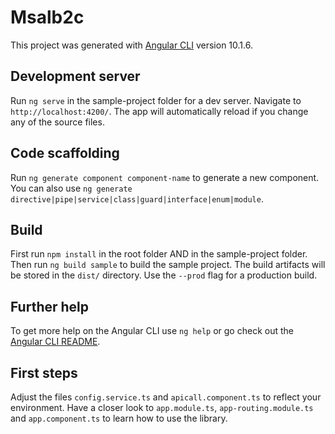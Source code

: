 # Msalb2c

This project was generated with [Angular CLI](https://github.com/angular/angular-cli) version 10.1.6.

## Development server

Run `ng serve` in the sample-project folder for a dev server. Navigate to `http://localhost:4200/`. The app will automatically reload if you change any of the source files.

## Code scaffolding

Run `ng generate component component-name` to generate a new component. You can also use `ng generate directive|pipe|service|class|guard|interface|enum|module`.

## Build

First run `npm install` in the root folder AND in the sample-project folder. Then run `ng build sample` to build the sample project.
The build artifacts will be stored in the `dist/` directory. Use the `--prod` flag for a production build.

## Further help

To get more help on the Angular CLI use `ng help` or go check out the [Angular CLI README](https://github.com/angular/angular-cli/blob/master/README.md).

## First steps

Adjust the files `config.service.ts` and `apicall.component.ts` to reflect your environment. Have a closer look to `app.module.ts`, `app-routing.module.ts` and `app.component.ts` to learn how to use the library.
